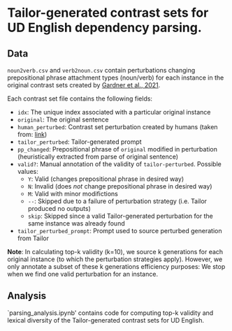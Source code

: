# Tailor-generated contrast sets for UD English dependency parsing. 

## Data

`noun2verb.csv` and `verb2noun.csv` contain perturbations changing prepositional phrase attachment types (noun/verb) for each instance in the original contrast sets created by [Gardner et al., 2021](https://arxiv.org/pdf/2004.02709.pdf). 

Each contrast set file contains the following fields:
- ``idx``: The unique index associated with a particular original instance
- ``original``: The original sentence
- ``human_perturbed``: Contrast set perturbation created by humans (taken from: [link](https://github.com/allenai/contrast-sets/tree/main/UD_English))
- ``tailor_perturbed``: Tailor-generated prompt
- ``pp_changed``: Prepositional phrase of ``original`` modified in perturbation (heuristically extracted from parse of original sentence)
- ``valid?``: Manual annotation of the validity of ``tailor-perturbed``. Possible values: 
  * `Y`: Valid (changes prepositional phrase in desired way)
  * `N`: Invalid (does *not* change prepositional phrase in desired way)
  * `M`: Valid with minor modifictions
  * `--`: Skipped due to a failure of perturbation strategy (i.e. Tailor produced no outputs)
  * `skip`: Skipped since a valid Tailor-generated perturbation for the same instance was already found
- ``tailor_perturbed_prompt``: Prompt used to source perturbed generation from Tailor

**Note**:  In calculating top-k validity (k=10), we source k generations for each original instance (to which the perturbation strategies apply). However, we only annotate a subset of these k generations efficiency purposes: We stop when we find one valid perturbation for an instance.

## Analysis
`parsing_analysis.ipynb' contains code for computing top-k validity and lexical diversity of the Tailor-generated contrast sets for UD English.
